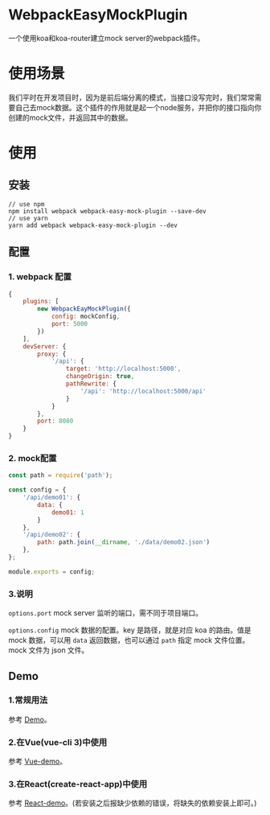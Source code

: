 # WebpackEasyMockPlugin


一个使用koa和koa-router建立mock server的webpack插件。

# 使用场景

我们平时在开发项目时，因为是前后端分离的模式，当接口没写完时，我们常常需要自己去mock数据。这个插件的作用就是起一个node服务，并把你的接口指向你创建的mock文件，并返回其中的数据。


# 使用

## 安装

```
// use npm 
npm install webpack webpack-easy-mock-plugin --save-dev
// use yarn
yarn add webpack webpack-easy-mock-plugin --dev
```


## 配置

### 1. webpack 配置

```javascript
{
    plugins: [
        new WebpackEayMockPlugin({
            config: mockConfig,
            port: 5000
        })
    ],
    devServer: {
        proxy: {
            '/api': {
                target: 'http://localhost:5000',
                changeOrigin: true,
                pathRewrite: {
                    '/api': 'http://localhost:5000/api'
                }
            }
        },
        port: 8080
    }
}
```

### 2. mock配置

```javascript
const path = require('path');

const config = {
    '/api/demo01': {
        data: {
            demo01: 1
        }
    },
    '/api/demo02': {
        path: path.join(__dirname, './data/demo02.json')
    },
};

module.exports = config;
```

### 3.说明

`options.port` mock server 监听的端口，需不同于项目端口。

`options.config` mock 数据的配置。key 是路径，就是对应 koa 的路由。值是 mock 数据，可以用 `data` 返回数据，也可以通过 `path` 指定 mock 文件位置。mock 文件为 json 文件。

## Demo

### 1.常规用法
参考 [Demo](https://github.com/flymoth/webpack-easy-mock-plugin-demo/tree/master/demo)。

### 2.在Vue(vue-cli 3)中使用
参考 [Vue-demo](https://github.com/flymoth/webpack-easy-mock-plugin-demo/tree/master/vue-demo)。

### 3.在React(create-react-app)中使用
参考 [React-demo](https://github.com/flymoth/webpack-easy-mock-plugin-demo/tree/master/react-demo)。(若安装之后报缺少依赖的错误，将缺失的依赖安装上即可。)
